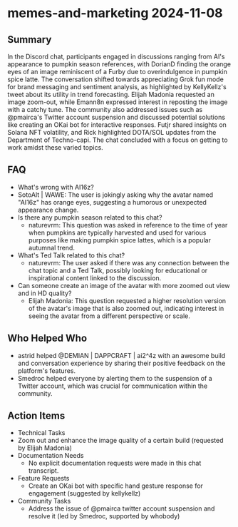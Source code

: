 # memes-and-marketing 2024-11-08

## Summary
 In the Discord chat, participants engaged in discussions ranging from AI's appearance to pumpkin season references, with DorianD finding the orange eyes of an image reminiscent of a Furby due to overindulgence in pumpkin spice latte. The conversation shifted towards appreciating Grok fun mode for brand messaging and sentiment analysis, as highlighted by KellyKellz's tweet about its utility in trend forecasting. Elijah Madonia requested an image zoom-out, while Emann8n expressed interest in reposting the image with a catchy tune. The community also addressed issues such as @pmairca's Twitter account suspension and discussed potential solutions like creating an OKai bot for interactive responses. Futjr shared insights on Solana NFT volatility, and Rick highlighted DOTA/SOL updates from the Department of Techno-capi. The chat concluded with a focus on getting to work amidst these varied topics.

## FAQ
 - What's wrong with AI16z?
  - SotoAlt | WAWE: The user is jokingly asking why the avatar named "AI16z" has orange eyes, suggesting a humorous or unexpected appearance change.
- Is there any pumpkin season related to this chat?
  - naturevrm: This question was asked in reference to the time of year when pumpkins are typically harvested and used for various purposes like making pumpkin spice lattes, which is a popular autumnal trend.
- What's Ted Talk related to this chat?
  - naturevrm: The user asked if there was any connection between the chat topic and a Ted Talk, possibly looking for educational or inspirational content linked to the discussion.
- Can someone create an image of the avatar with more zoomed out view and in HD quality?
  - Elijah Madonia: This question requested a higher resolution version of the avatar's image that is also zoomed out, indicating interest in seeing the avatar from a different perspective or scale.

## Who Helped Who
 - astrid helped @DEMIAN | DAPPCRAFT | ai2^4z with an awesome build and conversation experience by sharing their positive feedback on the platform's features.
- Smedroc helped everyone by alerting them to the suspension of a Twitter account, which was crucial for communication within the community.

## Action Items
 - Technical Tasks
  - Zoom out and enhance the image quality of a certain build (requested by Elijah Madonia)
- Documentation Needs
  - No explicit documentation requests were made in this chat transcript.
- Feature Requests
  - Create an OKai bot with specific hand gesture response for engagement (suggested by kellykellz)
- Community Tasks
  - Address the issue of @pmairca twitter account suspension and resolve it (led by Smedroc, supported by whobody)

